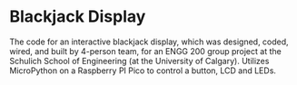 # Blackjack Display

The code for an interactive blackjack display, which was designed, coded, wired, and built by 4-person team, for an ENGG 200 group project at the Schulich School of Engineering (at the University of Calgary). Utilizes MicroPython on a Raspberry PI Pico to control a button, LCD and LEDs.
